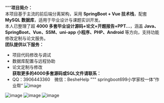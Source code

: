 """**项目简介：**  
本项目基于主流的前后端分离架构，采用 **SpringBoot + Vue 技术栈**，配套 **MySQL 数据库**，适用于毕业设计与课题实训开发。  
本人已整理了超 **4000 多套毕业设计源码+论文+开题报告+PPT...**，涵盖 **Java、SpringBoot、Vue、SSM、uni-app 小程序、PHP、Android** 等方向，支持功能修改定制与论文服务。  
**团队提供以下服务：**  
- 项目代码修改与调试  
- 数据库配置与远程协助  
- 论文定制与修改  
**获取更多的4000多套源码或SQL文件请联系：**  
- QQ：3906443360 微信：BesheHelp
"""
springboot699小学家校一体“作业帮”
![image](https://github.com/user-attachments/assets/82407ae2-859e-48dd-a649-9bb778c2addc)

![image](https://github.com/user-attachments/assets/862ac1c7-512c-4579-a874-e214cdc217d4)
![image](https://github.com/user-attachments/assets/c8c39510-72c0-45a6-ac40-3b41d842d559)
![image](https://github.com/user-attachments/assets/e985748c-c3aa-426f-9d66-ca8817064e86)
